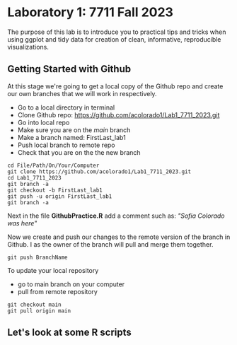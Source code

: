 # Laboratory 1: 7711 Fall 2023 

The purpose of this lab is to introduce you to practical tips and tricks when using ggplot and tidy data for creation of clean, informative, reproducible visualizations. 

## Getting Started with Github 

At this stage we're going to get a local copy of the Github repo and create our own branches that we will work in respectively. 

+ Go to a local directory in terminal 
+ Clone Github repo: https://github.com/acolorado1/Lab1_7711_2023.git
+ Go into local repo 
+ Make sure you are on the *main* branch
+ Make a branch named: FirstLast_lab1
+ Push local branch to remote repo
+ Check that you are on the the new branch 

```
cd File/Path/On/Your/Computer 
git clone https://github.com/acolorado1/Lab1_7711_2023.git
cd Lab1_7711_2023
git branch -a 
git checkout -b FirstLast_lab1
git push -u origin FirstLast_lab1
git branch -a
```

Next in the file **GithubPractice.R** add a comment such as: *"Sofia Colorado was here"*

Now we create and push our changes to the remote version of the branch in Github. I as the owner of the branch will pull and merge them together. 

```
git push BranchName
```

To update your local repository

+ go to main branch on your computer
+ pull from remote repository

```
git checkout main 
git pull origin main 
```

## Let's look at some R scripts 

